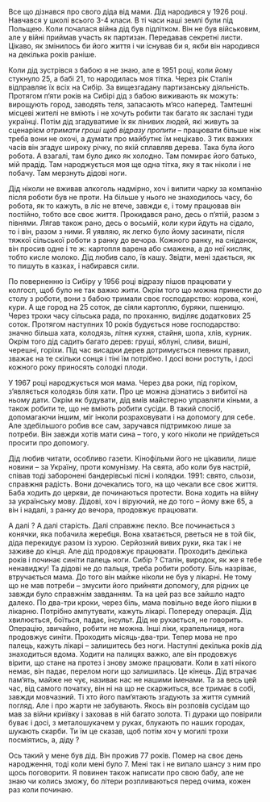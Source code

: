 Все що дізнався про свого діда від мами. Дід народився у 1926 році. Навчався у школі всього 3-4 класи. В ті часи наші 
землі були під Польщею. Коли почалася війна дід був підлітком. Він не був військовим, але у війні приймав участь як 
партизан. Передавав секретні листи. Цікаво, як змінилось би його життя і чи існував би я, якби він народився на декілька 
років раніше.

Коли дід зустрівся з бабою я не знаю, але в 1951 році, коли йому стукнуло 25, а бабі 21, то народилась моя тітка. Через 
рік Сталін відправляє їх всіх на Cибір. За вищезгадану партизанську діяльність. Протягом п‘яти років на Cибірі дід з 
бабою виживають як можуть: вирощують город, заводять теля, запасають м‘ясо наперед. Тамтешні місцеві жителі не вміють і 
не хочуть робити так багато як заслані туди українці. Потім дід згадуватиме їх як лінивих людей, які живуть за сценарієм 
*отримати гроші щоб відразу пропити* – працювати більше ніж треба вони не охочі, а думати про майбутнє їм нецікаво. З тих 
важких часів він згадує широку річку, по якій сплавляв дерева. Така була його робота. А взагалі, там було дико як холодно. 
Там помирає його батько, мій прадід. Там народжується моя ще одна тітка, яку я так ніколи і не побачу. Там мерзнуть дідові 
ноги.

Дід ніколи не вживав алкоголь надмірно, хоч і випити чарку за компанію після роботи був не проти. На більше у нього не 
знаходилось часу, бо робота, як то кажуть, в ліс не втече, завжди є, і тому працював він постійно, тобто все своє життя. 
Прокидався рано, десь о п‘ятій, разом з півнями. Лягав також рано, десь о восьмій, коли кури йдуть на сідало, то і він, 
разом з ними. Я уявляю, як легко було йому засинати, після тяжкої сільської роботи з ранку до вечора. Кожного ранку, на 
сніданок, він просив одне і те ж: картопля варена або смажена, а до неї кисляк, тобто кисле молоко. Дід любив сало, їв 
кашу. Звідти, мені здається, як то пишуть в казках, і набирався сили.

По поверненню із Сибіру у 1956 році відразу пішов працювати у колгосп, щоб було не так важко жити. Окрім того що можна 
принести до столу з роботи, вони з бабою тримали своє господарство: корова, коні, кури. А ще город на 25 соток, де сіяли 
картоплю, буряки, пшеницю. Через трохи часу сільська рада, по проханню, виділяє додаткових 25 соток. Протягом наступних 10 
років будується нове господарство: значно більша хата, колодязь, літня кухня, стайня, шопа, хлів, курник. Окрім того дід 
садить багато дерев: груші, яблуні, сливи, вишні, черешні, горіхи. Під час висадки дерев дотримується певних правил, 
зважає на те скільки сонця і тіні їм потрібно. І досі вони ростуть, і досі кожного року приносять солодкі плоди.

У 1967 році народжується моя мама. Через два роки, під горіхом, з’являється колодязь біля хати. Про це можна дізнатись з 
вибитої на ньому дати. Окрім як будувати, дід вмів майстерно управляти кіньми, а також робити те, що не вміють робити 
сусіди. В такий спосіб, допомагаючи іншим, міг інколи розраховувати і на допомогу для себе. Але здебільшого робив все сам, 
заручався підтримкою лише за потреби. Він завжди хотів мати сина – того, у кого ніколи не прийдеться просити про допомогу.

Дід любив читати, особливо газети. Кінофільми його не цікавили, лише новини – за Україну, проти комунізму. На свята, або 
коли був настрій, співав тоді заборонені бандерівські пісні і колядки. 1991: свято, сльози, справжня радість. Вони 
дочекались того, на що чекали все своє життя. Баба ходить до церкви, де починаються протести. Вона ходить на війну за 
українську мову. Дідові, хоч і віруючий, не до того – йому вже 65, а він і надалі, з ранку до вечора, продовжує працювати.

А далі ? А далі старість. Далі справжнє пекло. Все починається з конячки, яка побачила жеребця. Вона хватається, рветься 
не в той бік, діда перекидує разом із хурою. Серйозний вивих руки, яка так і не заживе до кінця. Але дід продовжує працювати. 
Проходить декілька років і починає синіти палець ноги. Сибір ? Cталін, виродок, як же я тебе ненавиджу! Та дідові не до пальця, 
треба робити роботу. Біль назріває, втручається мама. До того він майже ніколи не був у лікарні. Не тому що не мав потреби – 
змусити його прийняти допомогу, для рідних це завжди було справжнім завданням. Та на цей раз все зайшло надто далеко. 
По два-три кроки, через біль, мама повільно веде його пішки в лікарню. Потрібно ампутувати, кажуть лікарі. Попереду операція. 
Дід хвилюється, боїться, падає, інсульт. Дід не рухається, не говорить. Операцію, звичайно, робити не можна. Інші ліки, 
крапельниця, нога продовжує синіти. Проходить місяць-два-три. Тепер мова не про палець, кажуть лікарі – залишитесь 
без ноги. Наступні декілька років дід знаходиться вдома. Ходити на палицях важко, але він продовжує вірити, що стане на 
протез і знову зможе працювати. Коли в хаті нікого немає, він падає, перелом ноги що залишилась. Це кінець. Дід втрачає 
пам‘ять, майже не чує, називає нас не нашими іменами. Та за весь цей час, від самого початку, він ні на що не скаржиться, 
все тримає в собі, завжди мовчазний. Ті хто його пам‘ятають згадують за життя сумний погляд. Але і про жарти не забувають. 
Якось він розповів сусідам що мав за війни криївку і заховав в ній багато золота. Ті дураки що повірили буває і досі, з 
металошукачем у руках, блукають по наших городах, шукають скарби. Ти їм це сказав, щоб потім хоч у могилі трохи посміятись,
а, діду ?

Ось такий у мене був дід. Він прожив 77 років. Помер на своє день народження, тоді коли мені було 7. Мені так і не випало 
шансу з ним про щось поговорити. Я повинен також написати про свою бабу, але не знаю чи колись зможу, бо літери розпливаються 
перед очима, кожен раз коли починаю.
